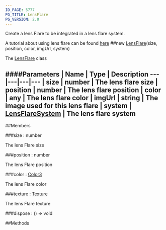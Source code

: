 ```yaml
---
ID_PAGE: 5777
PG_TITLE: LensFlare
PG_VERSION: 2.0
---
```


Create a lens Flare to be integrated in a lens flare system.

A tutorial about using lens flare can be found [here](https://github.com/BabylonJS/Babylon.js/wiki/How-to-use-lens-flares)
##new [LensFlare](page.php?p=5777)(size, position, color, imgUrl, system)


The [LensFlare](page.php?p=5777) class


####Parameters
 | Name | Type | Description
---|---|---|---
 | size | number | The lens flare size
 | position | number | The lens flare position
 | color | any | The lens flare color
 | imgUrl | string | The image used for this lens flare
 | system | [LensFlareSystem](page.php?p=5778) | The lens flare system
---

##Members

###size : number



The lens Flare size


###position : number



The lens Flare position


###color : [Color3](page.php?p=5805)



The lens Flare color


###texture : [Texture](page.php?p=5790)



The lens Flare texture


###dispose : () =&gt; void




##Methods
